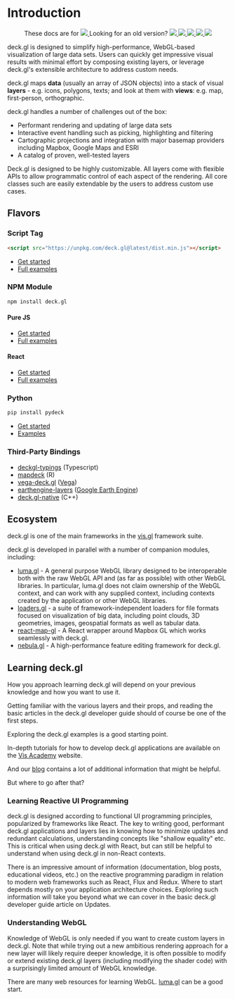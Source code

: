# Introduction

<p align="center">
  These docs are for
  <a href="https://github.com/visgl/deck.gl/blob/8.3-release/docs/README.md">
    <img src="https://img.shields.io/badge/deck.gl-v8.3-brightgreen.svg?style=flat-square" />
  </a>
  Looking for an old version?
  <a href="https://github.com/visgl/deck.gl/blob/8.2-release/docs/README.md">
    <img src="https://img.shields.io/badge/deck.gl-v8.2-brightgreen.svg?style=flat-square" />
  </a>
  <a href="https://github.com/visgl/deck.gl/blob/8.1-release/docs/README.md">
    <img src="https://img.shields.io/badge/deck.gl-v8.1-brightgreen.svg?style=flat-square" />
  </a>
  <a href="https://github.com/visgl/deck.gl/blob/8.0-release/docs/README.md">
    <img src="https://img.shields.io/badge/deck.gl-v8.0-green.svg?style=flat-square" />
  </a>
  <a href="https://github.com/visgl/deck.gl/blob/7.3-release/docs/README.md">
    <img src="https://img.shields.io/badge/deck.gl-v7.3-green.svg?style=flat-square" />
  </a>
  <a href="https://github.com/visgl/deck.gl/blob/6.4-release/docs/README.md">
    <img src="https://img.shields.io/badge/deck.gl-v6.4-green.svg?style=flat-square" />
  </a>
</p>


deck.gl is designed to simplify high-performance, WebGL-based visualization of large data sets. Users can quickly get impressive visual results with minimal effort by composing existing layers, or leverage deck.gl's extensible architecture to address custom needs.

deck.gl maps **data** (usually an array of JSON objects) into a stack of visual **layers** - e.g. icons, polygons, texts; and look at them with **views**: e.g. map, first-person, orthographic.

deck.gl handles a number of challenges out of the box:

* Performant rendering and updating of large data sets
* Interactive event handling such as picking, highlighting and filtering
* Cartographic projections and integration with major basemap providers including Mapbox, Google Maps and ESRI
* A catalog of proven, well-tested layers

Deck.gl is designed to be highly customizable. All layers come with flexible APIs to allow programmatic control of each aspect of the rendering. All core classes such are easily extendable by the users to address custom use cases.

## Flavors

### Script Tag

```html
<script src="https://unpkg.com/deck.gl@latest/dist.min.js"></script>
```

- [Get started](/docs/get-started/using-standalone.md#using-the-scripting-api)
- [Full examples](https://github.com/visgl/deck.gl/tree/master/examples/get-started/scripting)

### NPM Module

```bash
npm install deck.gl
```

#### Pure JS

- [Get started](/docs/get-started/using-standalone.md)
- [Full examples](https://github.com/visgl/deck.gl/tree/master/examples/get-started/pure-js)

#### React

- [Get started](/docs/get-started/using-with-react.md)
- [Full examples](https://github.com/visgl/deck.gl/tree/master/examples/get-started/react)

### Python

```bash
pip install pydeck
```

- [Get started](https://pydeck.gl/installation.html)
- [Examples](https://pydeck.gl/)

### Third-Party Bindings

- [deckgl-typings](https://github.com/danmarshall/deckgl-typings) (Typescript)
- [mapdeck](https://symbolixau.github.io/mapdeck/articles/mapdeck.html) (R)
- [vega-deck.gl](https://github.com/microsoft/SandDance/tree/master/packages/vega-deck.gl) ([Vega](https://vega.github.io/))
- [earthengine-layers](https://earthengine-layers.com/) ([Google Earth Engine](https://earthengine.google.com/))
- [deck.gl-native](https://github.com/UnfoldedInc/deck.gl-native) (C++)

## Ecosystem

deck.gl is one of the main frameworks in the [vis.gl](http://vis.gl) framework suite.

deck.gl is developed in parallel with a number of companion modules, including:

* [luma.gl](https://luma.gl/) - A general purpose WebGL library designed to be interoperable both with the raw WebGL API and (as far as possible) with other WebGL libraries. In particular, luma.gl does not claim ownership of the WebGL context, and can work with any supplied context, including contexts created by the application or other WebGL libraries.
* [loaders.gl](https://loaders.gl) - a suite of framework-independent loaders for file formats focused on visualization of big data, including point clouds, 3D geometries, images, geospatial formats as well as tabular data.
* [react-map-gl](https://visgl.github.io/react-map-gl/) - A React wrapper around Mapbox GL which works seamlessly with deck.gl.
* [nebula.gl](https://nebula.gl/) - A high-performance feature editing framework for deck.gl.


## Learning deck.gl

How you approach learning deck.gl will depend on your previous knowledge and how you want to use it.

Getting familiar with the various layers and their props, and reading the basic articles in the deck.gl developer guide should of course be one of the first steps.

Exploring the deck.gl examples is a good starting point.

In-depth tutorials for how to develop deck.gl applications are available on the [Vis Academy](http://vis.academy/) website.

And our [blog](https://medium.com/vis-gl) contains a lot of additional information that might be helpful.

But where to go after that?


### Learning Reactive UI Programming

deck.gl is designed according to functional UI programming principles, popularized by frameworks like React. The key to writing good, performant deck.gl applications and layers lies in knowing how to minimize updates and redundant calculations, understanding concepts like "shallow equality" etc. This is critical when using deck.gl with React, but can still be helpful to understand when using deck.gl in non-React contexts.

There is an impressive amount of information (documentation, blog posts, educational videos, etc.) on the reactive programming paradigm in relation to modern web frameworks such as React, Flux and Redux. Where to start depends mostly on your application architecture choices. Exploring such information will take you beyond what we can cover in the basic deck.gl developer guide article on Updates.


### Understanding WebGL

Knowledge of WebGL is only needed if you want to create custom layers in deck.gl. Note that while trying out a new ambitious rendering approach for a new layer will likely require deeper knowledge, it is often possible to modify or extend existing deck.gl layers (including modifying the shader code) with a surprisingly limited amount of WebGL knowledge.

There are many web resources for learning WebGL. [luma.gl](https://luma.gl/) can be a good start.
